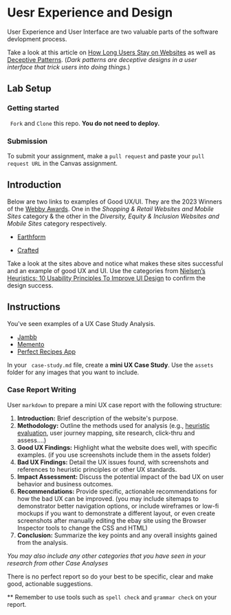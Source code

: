 # Uesr Experience and Design

User Experience and User Interface are two valuable parts of the software devlopment process.

Take a look at this article on [How Long Users Stay on Websites](https://www.nngroup.com/articles/how-long-do-users-stay-on-web-pages/) as well as [Deceptive Patterns](https://darkpatterns.org/). (_Dark patterns are deceptive designs in a user interface that trick users into doing things._)

## Lab Setup

### Getting started

` Fork` and `Clone` this repo. **You do not need to deploy.**

### Submission

To submit your assignment, make a `pull request` and paste your `pull request URL` in the Canvas assignment.

## Introduction

Below are two links to examples of Good UX/UI. They are the 2023 Winners of the [Webby Awards](https://www.webbyawards.com/). One in the _Shopping & Retail Websites and Mobile Sites_ category & the other in the _Diversity, Equity & Inclusion Websites and Mobile Sites_ category respectively.

- [Earthform](https://basement.studio/)

- [Crafted](https://experiencecrafted.com/)

Take a look at the sites above and notice what makes these sites successful and an example of good UX and UI. Use the categories from [Nielsen’s Heuristics: 10 Usability Principles To Improve UI Design](https://aelaschool.com/en/interactiondesign/10-usability-heuristics-ui-design/) to confirm the design success.

## Instructions

You've seen examples of a UX Case Study Analysis.

- [Jambb](https://www.finna.wang/jambb)
- [Memento](https://mahsakeyhani.com/memento.html)
- [Perfect Recipes App](https://blog.tubikstudio.com/case-study-recipes-app-ux-design/)

In your ` case-study.md` file, create a **mini UX Case Study**.
Use the `assets` folder for any images that you want to include.

### Case Report Writing

User `markdown` to prepare a mini UX case report with the following structure:

1. **Introduction:** Brief description of the website's purpose.
1. **Methodology:** Outline the methods used for analysis (e.g., [heuristic evaluation](https://aelaschool.com/en/interactiondesign/10-usability-heuristics-ui-design/), user journey mapping, site research, click-thru and assess....)
1. **Good UX Findings:** Highlight what the website does well, with specific examples. (if you use screenshots include them in the assets folder)
1. **Bad UX Findings:** Detail the UX issues found, with screenshots and references to heuristic principles or other UX standards.
1. **Impact Assessment:** Discuss the potential impact of the bad UX on user behavior and business outcomes.
1. **Recommendations:** Provide specific, actionable recommendations for how the bad UX can be improved. (you may include sitemaps to demonstrator better navigation options, or include wireframes or low-fi mockups if you want to demonstrate a different layout, or even create screenshots after manually editing the ebay site using the Browser Inspector tools to change the CSS and HTML)
1. **Conclusion:** Summarize the key points and any overall insights gained from the analysis.

_You may also include any other categories that you have seen in your research from other Case Analyses_

There is no perfect report so do your best to be specific, clear and make good, actionable suggestions.

\*\* Remember to use tools such as `spell check` and `grammar check` on your report.
